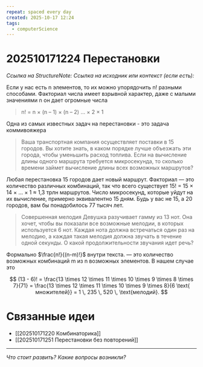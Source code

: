```yaml
---
repeat: spaced every day
created: 2025-10-17 12:24
tags:
  - computerScience
---
```

# 202510171224 Перестановки

*Ссылка на StructureNote:*
*Ссылка на исходник или контекст (если есть):*

Если у нас есть n элементов, то их можно упорядочить n! разными способами. Факториал числа имеет взрывной характер, даже с малыми значениями n он дает огромные числа

> n! = n × (n – 1) × (n – 2) … × 2 × 1

Одна из самых известных задач на перестановки - это задача коммивояжера

> Ваша транспортная компания осуществляет поставки в 15 городов. Вы хотите знать, в каком порядке лучше объезжать эти города, чтобы уменьшить расход топлива. Если на вычисление длины одного маршрута требуется микросекунда, то сколько времени займет вычисление длины всех возможных маршрутов?

Любая перестановка 15 городов дает новый маршрут. Факториал — это количество различных комбинаций, так что всего существует 15! = 15 × 14 × … × 1 ≈ 1,3 трлн маршрутов. Число микросекунд, которые уйдут на их вычисление, примерно эквивалентно 15 дням. Будь у вас не 15, а 20 городов, вам бы понадобилось 77 тысяч лет.

> Совершенная мелодия Девушка разучивает гамму из 13 нот. Она хочет, чтобы вы показали все возможные мелодии, в которых используется 6 нот. Каждая нота должна встречаться один раз на мелодию, а каждая такая мелодия должна звучать в течение одной секунды. О какой продолжительности звучания идет речь?

Формально $\frac{n!}{(n-m)!}$ внутри текста. — это количество возможных комбинаций m из n возможных элементов. В нашем случае это

$$
(13 - 6)! = \frac{13 \times 12 \times 11 \times 10 \times 9 \times 8 \times 7}{71} = \frac{13 \times 12 \times 11 \times 10 \times 9 \times 8}{6 \text{ множителей}} = 1 \, 235 \, 520 \, \text{мелодий}.
$$ 

# Связанные идеи

- [[202510171220 Комбинаторика]]
- [[202510171251 Перестановки без повторений]]

---

*Что стоит развить? Какие вопросы возникли?*

